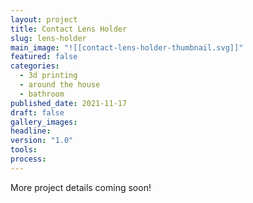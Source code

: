 ```yaml
---
layout: project
title: Contact Lens Holder
slug: lens-holder
main_image: "![[contact-lens-holder-thumbnail.svg]]"
featured: false
categories:
  - 3d printing
  - around the house
  - bathroom
published_date: 2021-11-17
draft: false
gallery_images: 
headline: 
version: "1.0"
tools:
process:
---
```


More project details coming soon!